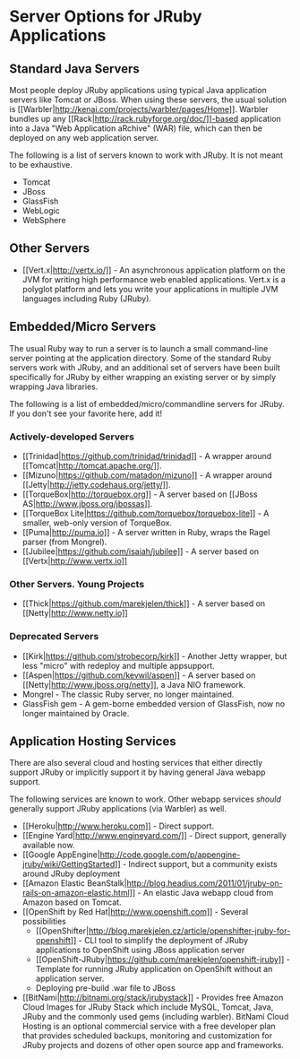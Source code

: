 # Server Options for JRuby Applications

## Standard Java Servers

Most people deploy JRuby applications using typical Java application servers like Tomcat or JBoss. When using these servers, the usual solution is [[Warbler|http://kenai.com/projects/warbler/pages/Home]]. Warbler bundles up any [[Rack|http://rack.rubyforge.org/doc/]]-based application into a Java "Web Application aRchive" (WAR) file, which can then be deployed on any web application server.

The following is a list of servers known to work with JRuby. It is not meant to be exhaustive.

* Tomcat
* JBoss
* GlassFish
* WebLogic
* WebSphere

## Other Servers

* [[Vert.x|http://vertx.io/]] - An asynchronous application platform on the JVM for writing high performance web enabled applications. Vert.x is a polyglot platform and lets you write your applications in multiple JVM languages including Ruby (JRuby). 

## Embedded/Micro Servers

The usual Ruby way to run a server is to launch a small command-line server pointing at the application directory. Some of the standard Ruby servers work with JRuby, and an additional set of servers have been built specifically for JRuby by either wrapping an existing server or by simply wrapping Java libraries.

The following is a list of embedded/micro/commandline servers for JRuby. If you don't see your favorite here, add it!

### Actively-developed Servers

* [[Trinidad|https://github.com/trinidad/trinidad]] - A wrapper around [[Tomcat|http://tomcat.apache.org/]].
* [[Mizuno|https://github.com/matadon/mizuno]] - A wrapper around [[Jetty|http://jetty.codehaus.org/jetty/]].
* [[TorqueBox|http://torquebox.org]] - A server based on [[JBoss AS|http://www.jboss.org/jbossas]].
* [[TorqueBox Lite|https://github.com/torquebox/torquebox-lite]] - A smaller, web-only version of TorqueBox.
* [[Puma|http://puma.io]] - A server written in Ruby, wraps the Ragel parser (from Mongrel). 
* [[Jubilee|https://github.com/isaiah/jubilee]] - A server based on [[Vertx|http://www.vertx.io]]

### Other Servers. Young Projects

* [[Thick|https://github.com/marekjelen/thick]] - A server based on [[Netty|http://www.netty.io]]

### Deprecated Servers

* [[Kirk|https://github.com/strobecorp/kirk]] - Another Jetty wrapper, but less "micro" with redeploy and multiple appsupport.
* [[Aspen|https://github.com/kevwil/aspen]] - A server based on [[Netty|http://www.jboss.org/netty]], a Java NIO framework.
* Mongrel - The classic Ruby server, no longer maintained.
* GlassFish gem - A gem-borne embedded version of GlassFish, now no longer maintained by Oracle.

## Application Hosting Services

There are also several cloud and hosting services that either directly support JRuby or implicitly support it by having general Java webapp support.

The following services are known to work. Other webapp services *should* generally support JRuby applications (via Warbler) as well.

* [[Heroku|http://www.heroku.com]] - Direct support.
* [[Engine Yard|http://www.engineyard.com/]] - Direct support, generally available now.
* [[Google AppEngine|http://code.google.com/p/appengine-jruby/wiki/GettingStarted]] - Indirect support, but a community exists around JRuby deployment
* [[Amazon Elastic BeanStalk|http://blog.headius.com/2011/01/jruby-on-rails-on-amazon-elastic.html]] - An elastic Java webapp cloud from Amazon based on Tomcat.
* [[OpenShift by Red Hat|http://www.openshift.com]] - Several possibilities
    * [[OpenShifter|http://blog.marekjelen.cz/article/openshifter-jruby-for-openshift]] - CLI tool to simplify the deployment of JRuby applications to OpenShift using JBoss application server
    * [[OpenShift-JRuby|https://github.com/marekjelen/openshift-jruby]] - Template for running JRuby application on OpenShift without an application server.
    * Deploying pre-build .war file to JBoss
* [[BitNami|http://bitnami.org/stack/jrubystack]] - Provides free Amazon Cloud Images for JRuby Stack which include MySQL, Tomcat, Java, JRuby and the commonly used gems (including warbler). BitNami Cloud Hosting is an optional commercial service with a free developer plan that provides scheduled backups, monitoring and customization for JRuby projects and dozens of other open source app and frameworks.